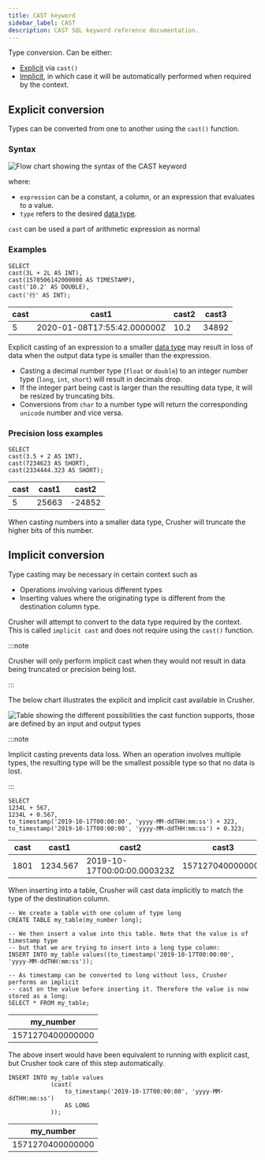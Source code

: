 ```yaml
---
title: CAST keyword
sidebar_label: CAST
description: CAST SQL keyword reference documentation.
---
```


Type conversion. Can be either:

- [Explicit](#explicit-conversion) via `cast()`
- [Implicit](#implicit-conversion), in which case it will be automatically
  performed when required by the context.

## Explicit conversion

Types can be converted from one to another using the `cast()` function.

### Syntax

![Flow chart showing the syntax of the CAST keyword](/img/docs/diagrams/cast.svg)

where:

- `expression` can be a constant, a column, or an expression that evaluates to a
  value.
- `type` refers to the desired [data type](/docs/reference/sql/datatypes/).

`cast` can be used a part of arithmetic expression as normal

### Examples

```questdb-sql title="Queries"
SELECT
cast(3L + 2L AS INT),
cast(1578506142000000 AS TIMESTAMP),
cast('10.2' AS DOUBLE),
cast('行' AS INT);
```

| cast | cast1                       | cast2 | cast3 |
| ---- | --------------------------- | ----- | ----- |
| 5    | 2020-01-08T17:55:42.000000Z | 10.2  | 34892 |

Explicit casting of an expression to a smaller
[data type](/docs/reference/sql/datatypes/) may result in loss of data when the
output data type is smaller than the expression.

- Casting a decimal number type (`float` or `double`) to an integer number type
  (`long`, `int`, `short`) will result in decimals drop.
- If the integer part being cast is larger than the resulting data type, it will
  be resized by truncating bits.
- Conversions from `char` to a number type will return the corresponding
  `unicode` number and vice versa.

### Precision loss examples

```questdb-sql title="Queries"
SELECT
cast(3.5 + 2 AS INT),
cast(7234623 AS SHORT),
cast(2334444.323 AS SHORT);
```

| cast | cast1 | cast2  |
| ---- | ----- | ------ |
| 5    | 25663 | -24852 |

When casting numbers into a smaller data type, Crusher will truncate the higher
bits of this number.

## Implicit conversion

Type casting may be necessary in certain context such as

- Operations involving various different types
- Inserting values where the originating type is different from the destination
  column type.

Crusher will attempt to convert to the data type required by the context. This
is called `implicit cast` and does not require using the `cast()` function.

:::note

Crusher will only perform implicit cast when they would not result in data being
truncated or precision being lost.

:::

The below chart illustrates the explicit and implicit cast available in Crusher.

![Table showing the different possibilities the cast function supports, those are defined by an input and output types](/img/docs/castmap.jpg)

:::note

Implicit casting prevents data loss. When an operation involves multiple types,
the resulting type will be the smallest possible type so that no data is lost.

:::

```questdb-sql title="Queries"
SELECT
1234L + 567,
1234L + 0.567,
to_timestamp('2019-10-17T00:00:00', 'yyyy-MM-ddTHH:mm:ss') + 323,
to_timestamp('2019-10-17T00:00:00', 'yyyy-MM-ddTHH:mm:ss') + 0.323;
```

| cast | cast1    | cast2                       | cast3            |
| ---- | -------- | --------------------------- | ---------------- |
| 1801 | 1234.567 | 2019-10-17T00:00:00.000323Z | 1571270400000000 |

When inserting into a table, Crusher will cast data implicitly to match the type
of the destination column.

```questdb-sql title="Example"
-- We create a table with one column of type long
CREATE TABLE my_table(my_number long);

-- We then insert a value into this table. Note that the value is of timestamp type
-- but that we are trying to insert into a long type column:
INSERT INTO my_table values((to_timestamp('2019-10-17T00:00:00', 'yyyy-MM-ddTHH:mm:ss'));

-- As timestamp can be converted to long without loss, Crusher performs an implicit
-- cast on the value before inserting it. Therefore the value is now stored as a long:
SELECT * FROM my_table;
```

| my_number        |
| ---------------- |
| 1571270400000000 |

The above insert would have been equivalent to running with explicit cast, but
Crusher took care of this step automatically.

```questdb-sql title="Example"
INSERT INTO my_table values
            (cast(
                to_timestamp('2019-10-17T00:00:00', 'yyyy-MM-ddTHH:mm:ss')
                AS LONG
            ));
```

| my_number        |
| ---------------- |
| 1571270400000000 |
